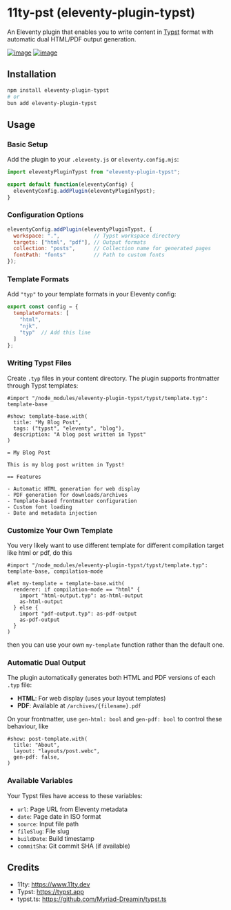 # 11ty-pst (eleventy-plugin-typst)

An Eleventy plugin that enables you to write content in [Typst](https://typst.app/) format with automatic dual HTML/PDF output generation.

[![image](https://img.shields.io/badge/npm-CB3837?style=for-the-badge&logo=npm&logoColor=white)](https://www.npmjs.com/package/eleventy-plugin-typst)
[![image](https://img.shields.io/badge/GitHub-100000?style=for-the-badge&logo=github&logoColor=white)](https://github.com/uwni/11ty-pst)

## Installation

```bash
npm install eleventy-plugin-typst
# or
bun add eleventy-plugin-typst
```

## Usage

### Basic Setup

Add the plugin to your `.eleventy.js` or `eleventy.config.mjs`:

```javascript
import eleventyPluginTypst from "eleventy-plugin-typst";

export default function(eleventyConfig) {
  eleventyConfig.addPlugin(eleventyPluginTypst);
}
```

### Configuration Options

```javascript
eleventyConfig.addPlugin(eleventyPluginTypst, {
  workspace: ".",           // Typst workspace directory
  targets: ["html", "pdf"], // Output formats
  collection: "posts",      // Collection name for generated pages
  fontPath: "fonts"         // Path to custom fonts
});
```

### Template Formats

Add `"typ"` to your template formats in your Eleventy config:

```javascript
export const config = {
  templateFormats: [
    "html",
    "njk",
    "typ"  // Add this line
  ]
};
```

### Writing Typst Files

Create `.typ` files in your content directory. The plugin supports frontmatter through Typst templates:

```typst
#import "/node_modules/eleventy-plugin-typst/typst/template.typ": template-base

#show: template-base.with(
  title: "My Blog Post",
  tags: ("typst", "eleventy", "blog"),
  description: "A blog post written in Typst"
)

= My Blog Post

This is my blog post written in Typst!

== Features

- Automatic HTML generation for web display
- PDF generation for downloads/archives
- Template-based frontmatter configuration
- Custom font loading
- Date and metadata injection
```

### Customize Your Own Template
You very likely want to use different template for different compilation target like html or pdf, do this

```typst
#import "/node_modules/eleventy-plugin-typst/typst/template.typ": template-base, compilation-mode

#let my-template = template-base.with(
  renderer: if compilation-mode == "html" {
    import "html-output.typ": as-html-output
    as-html-output
  } else {
    import "pdf-output.typ": as-pdf-output
    as-pdf-output
  }
)
```

then you can use your own `my-template` function rather than the default one.

### Automatic Dual Output

The plugin automatically generates both HTML and PDF versions of each `.typ` file:

- **HTML**: For web display (uses your layout templates)
- **PDF**: Available at `/archives/{filename}.pdf`

On your frontmatter, use `gen-html: bool` and `gen-pdf: bool` to control these behaviour, like

```typ
#show: post-template.with(
  title: "About",
  layout: "layouts/post.webc",
  gen-pdf: false,
)
```

### Available Variables

Your Typst files have access to these variables:

- `url`: Page URL from Eleventy metadata
- `date`: Page date in ISO format
- `source`: Input file path
- `fileSlug`: File slug
- `buildDate`: Build timestamp
- `commitSha`: Git commit SHA (if available)

## Credits
- 11ty: https://www.11ty.dev
- Typst: https://typst.app
- typst.ts: https://github.com/Myriad-Dreamin/typst.ts
